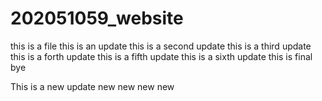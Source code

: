 # 202051059_website
this is a file 
this is an update
this is a second update
this is a third update
this is a forth update
this is a fifth update
this is a sixth update
this is final bye


This is a new update new new new new

